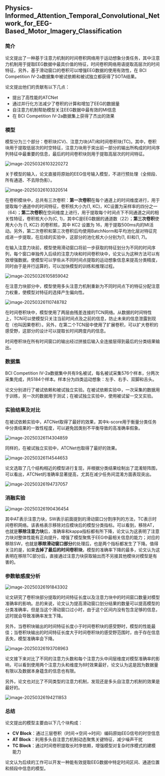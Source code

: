 ## Physics-Informed_Attention_Temporal_Convolutional_Network_for_EEG-Based_Motor_Imagery_Classification

### 简介

论文提出了一种基于注意力机制的时间卷积网络用于运动想象分类任务，其中注意力机制用于提取EEG数据中最具价值的特征，时间卷积网络用语提取高层次的时间特征，另外，基于滑动窗口的卷积可以增强EEG数据的使用有效性，在 BCI Competition IV-2a数据集中被试依赖和被试独立都获得了SOTA结果。

论文提出他们的贡献有以下几点：

- 提出了高性能的ATCNet
- 通过并行化方法减少了卷积的计算和增加了EEG的数据量
- 自注意力机制帮助模型关注EEG数据中最有效的MI信息
- 在 BCI Competition IV-2a数据集上获得了杰出的效果

### 模型

模型分为三个部分：卷积块(CV)、注意力块(AT)和时间卷积块(TC)。其中，卷积块用于提取低层次的时空特征，注意力块用于突出前一部分的输出所构成的时间序列特征中最重要的信息，最后的时间卷积块则用于提取高层次的时间特征。

![image-20250326103220272](https://gitee.com/fbanhua/figurebed/raw/master/images/20250326103220301.png)

关于模型的输入，论文直接将原始的EEG信号输入模型，不进行预处理（全频段、所有通道、不去除伪影）。

![image-20250326103320514](https://gitee.com/fbanhua/figurebed/raw/master/images/20250326103320570.png)

在卷积模块中，总共有三次卷积：**第一次卷积**在每个通道上的时间维度进行，用于提取每个通道中的时间特征，卷积核大小为(1, KC)，KC设置为采样率的四分之一（64）；**第二次卷积**在空间维度上进行，用于提取每个时间点下不同通道之间的相关性特征，卷积核大小为(C, 1)，其中C是EEG数据的通道数（22）；**第三次卷积**使用大小为 (1, KC2) 的卷积核，其中 KC2 设置为 16，用于提取500ms内的MI活动。另外，第二次卷积和第三次卷积后均使用BatchNorm和平均池化层对特征完成进一步提取，在后续的实验中，这部分的池化核大小分别为(1, 8)和(1, 7)。

在输入注意力块前，模型使用滑动窗口将前一步获取的特征划分为不同的时间序列，每个窗口单独传入后续的注意力块和时间卷积块中，论文认为这种方法可以有效增强数据，使模型可以学些从不同时间点提取的运动想象信息来提高分类精度，同时由于是并行运算的，可以加快模型的训练和推理过程。

![image-20250326105859042](https://gitee.com/fbanhua/figurebed/raw/master/images/20250326105859071.png)

在注意力块部分中，模型使用多头注意力机制重新为不同时间点下的特征分配注意力权重，使模型对特征的选择产生偏向性。

![image-20250326110748782](https://gitee.com/fbanhua/figurebed/raw/master/images/20250326110748828.png)

在时间卷积块中，模型使用了两层由残差连接的TCN网络。从数据的时间特性上，TCN可以使模型只关注当前时间点及之前的信息，防止未来的信息泄露到现在（也叫因果卷积）。另外，在第二个TCN层中使用了扩展卷积，可以扩大卷积的感受野，这部分的设计可以提取长时间跨度内的信息。

时间卷积块在所有时间窗口的输出经过拼接后输入全连接层得到最后的分类结果输出。

### 数据集

BCI Competition IV-2a数据集中共有9名被试，每名被试采集576个样本，分两次采集完成，共5184个样本。样本分为四类运动想象：左手、右手、双脚和舌头。

论文分别进行了被试依赖和被试独立实验。在被试依赖实验中，一次采集的数据用于训练，另一次的数据用于测试；在被试独立实验中，使用被试留一交叉实验。

### 实验结果及对比

在被试依赖实验中，ATCNet取得了最好的效果，其中k-score用于衡量分类任务中分类结果的一致性程度，可以避免因类别不平衡导致的高准确率假象。

![image-20250326114304859](https://gitee.com/fbanhua/figurebed/raw/master/images/20250326114304886.png)

同样的，在被试独立实验中，ATCNet也取得了最好的效果。

![image-20250326114544653](https://gitee.com/fbanhua/figurebed/raw/master/images/20250326114544681.png)

论文选取了几个结构相近的模型进行复现，并根据分类结果绘制出了混淆矩阵图，可以看出，ATCNet的准确率显著提高，尤其在减少任务间混淆方面表现突出。

![image-20250326194737057](https://gitee.com/fbanhua/figurebed/raw/master/images/20250326194737173.png)



### 消融实验

![image-20250326190436454](https://gitee.com/fbanhua/figurebed/raw/master/images/20250326190436555.png)

其中AT表示注意力块，SW表示前面提到的滑动窗口分割序列的方法，TC表示时间卷积网络。该表格表示移除对应模块后的模型分类指标。可以看到，移除AT，也就是**移除注意力块**后，准确率和kappa指标都有所下降，论文认为这表明了注意力块对整体性能有正向提升，增强了模型聚焦于EEG中最相关信息的能力；对应的移除SW，也就是**移除滑动窗口部分**的处理后，也是两个指标都发生了下降。值得关注的是，如果**去掉了最后的时间卷积块**，模型的准确率下降的最多，论文认为这表明在移除TC部分后，直接通过注意力块获取输出而不另接其他模块对模型是有害的。

### 参数敏感度分析

![image-20250326191843302](https://gitee.com/fbanhua/figurebed/raw/master/images/20250326191843488.png)

论文研究了卷积块部分提取的时间特征长度以及注意力块中的时间窗口数量对模型准确率的影响。总的来说，论文认为提高滑动窗口划分结果的数量可以提高模型的分类准确率，但是当这个滑动窗口过小时，由于这个区间内没有包含足够的信息，这时就会导致准确率发生下降。

另外，当卷积块输出的时间特征长度小于时间卷积块的感受野时，模型的性能最佳；当卷积块输出的时间特征长度大于时间卷积块的感受野范围时，由于存在信息丢失，模型准确率会下降。

![image-20250326193708963](https://gitee.com/fbanhua/figurebed/raw/master/images/20250326193709118.png)

论文接下来对比了不同的注意力头数和每个注意力头中间层维度对模型准确率的影响，可以看到使用两个注意力头和维度为8时效果最好，论文认为这是因为数据量有限以及数据本身蕴含的信息也有限。

另外，论文也对比了不同类型的注意力机制，发现还是多头自注意力机制的效果是最好的。

![image-20250326194211853](https://gitee.com/fbanhua/figurebed/raw/master/images/20250326194211938.png)

### 总结

论文提出的模型主要由以下几个块构成：

- **CV Block**：通过三层卷积（时间→空间→时间）编码原始EEG信号的时空信息
- **AT Block**：利用多头自注意力机制动态聚焦关键特征，减少噪声干扰
- **TC Block**：通过时间卷积提取长时序依赖，增强模型对复杂时序模式的建模能力

论文认为后续的工作可以开发一种能有效提取EEG数据中特定时间区间、通道位置和频段中信息的模型。